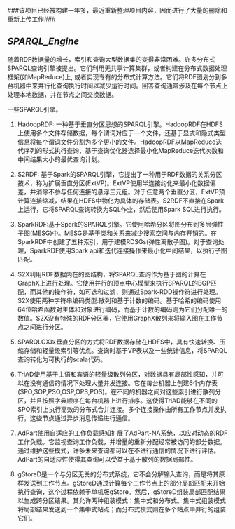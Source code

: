 ###该项目已经被构建一年多，最近重新整理项目内容，因而进行了大量的删除和重新上传工作###

## ***SPARQL_Engine***
随着RDF数据量的增长，索引和查询大型数据集的变得非常困难。许多分布式SPARQL查询引擎被提出。它们利用无共享计算集群，或者构建在分布式数据处理框架(如MapReduce)上, 或者实现专有的分布式计算方法。它们将RDF图划分到多台机器中来并行化查询执行时间以减少运行时间。回答查询通常涉及在每个节点上处理本地数据，并在节点之间交换数据。

一些SPARQL引擎。
1.	HadoopRDF: 一种基于垂直分区思想的SPARQL引擎。HadoopRDF在HDFS上使用多个文件存储数据，每个谓词对应于一个文件，还基于显式和隐式类型信息将每个谓词文件分割为多个更小的文件。HadoopRDF以MapReduce迭代序列的形式执行查询，基于查询优化器选择最小化MapReduce迭代次数和中间结果大小的最优查询计划。 

2.	S2RDF: 基于Spark的SPARQL引擎，它提出了一种用于RDF数据的关系分区技术，称为扩展垂直分区(ExtVP)。ExtVP使用半连接约化来最小化数据偏差，并消除不参与任何连接的悬浮三元组。对于任意两个垂直分区，ExtVP预计算连接缩减，结果在HDFS中物化为具体的存储表。S2RDF不直接在Spark上运行，它将SPARQL查询转换为SQL作业，然后使用Spark SQL进行执行。

3.	SparkRDF:基于Spark的SPARQL引擎。它使用哈希分区将图分布到多层弹性子图(MESG)中。MESG是基于类和关系来减少搜索空间与内存开销的。在SparkRDF中创建了五种索引，用于建模RDSGs(弹性离散子图)。对于查询处理，SparkRDF使用Spark api和迭代连接操作来最小化中间结果，以执行子图匹配。

4.	S2X利用RDF数据内在的图结构，将SPARQL查询作为基于图的计算在GraphX上进行处理。它使用并行的顶点中心模型来执行SPARQL的BGP匹配，而其他的操作符，如可选和过滤，则通过Spark-RDD操作符进行处理。S2X使用两种字符串编码类型:散列和基于计数的编码。基于哈希的编码使用64位哈希函数对主体和对象进行编码，而基于计数的编码则为它们分配唯一的数值。S2X没有特殊的RDF分区器，它使用GraphX散列来将输入图在工作节点之间进行分区。

5.	SPARQLGX以垂直分区的方式将RDF数据存储在HDFS中，具有快速转换、压缩存储和轻量级索引等优点。查询时基于VP表以及一些统计信息，将SPARQL查询转化为可执行的scala代码。

6.	TriAD使用基于主语和宾语的轻量级散列分区，对数据具有局部性感知，并可以在没有通信的情况下处理大量并发连接。它在每台机器上创建6个内存表(SPO,SOP,PSO,OSP,OPS,POS)。在不同的机器之间对这些索引进行散列分区，并且按照字典顺序在每台机器上进行排序。这使得TriAD能够在不同的SPO索引上执行高效的分布式合并连接。多个连接操作由所有工作节点并发执行，这些节点通过异步消息传递进行通信。

7.	AdPart使用自适应的工作负载感知扩展了AdPart-NA系统，以应对动态的RDF工作负载。它监视查询工作负载，并增量的重新分配经常被访问的部分数据。通过维护这些模式，许多未来查询都可以在不进行通信的情况下进行评估。AdPart的自适应性使得其查询可以受益于基于散列的数据局部性。

8.	gStoreD是一个与分区无关的分布式系统，它不会分解输入查询，而是将其原样发送到工作节点。gStoreD通过计算每个工作节点上的部分局部匹配来开始执行查询，这个过程依赖于单机版gStore。然后，gStoreD组装局部匹配结果以生成跨分区结果。其允许两种组装模式：集中式和分布式。集中式组装模式将局部结果发送到一个集中式站点；而分布式模式则在多个站点中并行的组装它们。

